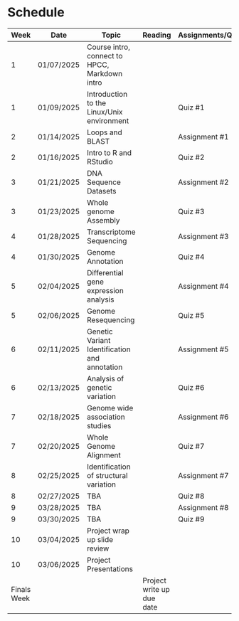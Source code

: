 # Schedule
| Week | Date | Topic | Reading  | Assignments/Quizes |
| ------------- | -------------  | -------------  | -------------  | -------------  |
|1|01/07/2025| Course intro, connect to HPCC, Markdown intro | | |
|1|01/09/2025| Introduction to the Linux/Unix environment | | Quiz #1 |
|2|01/14/2025| Loops and BLAST | | Assignment #1 |
|2|01/16/2025| Intro to R and RStudio | | Quiz #2 |
|3|01/21/2025| DNA Sequence Datasets | | Assignment #2 |
|3|01/23/2025| Whole genome Assembly | | Quiz #3 |
|4|01/28/2025| Transcriptome Sequencing | | Assignment #3 |
|4|01/30/2025| Genome Annotation | | Quiz #4 |
|5|02/04/2025| Differential gene expression analysis | | Assignment #4 |
|5|02/06/2025| Genome Resequencing | | Quiz #5 |
|6|02/11/2025| Genetic Variant Identification and annotation | | Assignment #5 |
|6|02/13/2025| Analysis of genetic variation  | | Quiz #6 |
|7|02/18/2025| Genome wide association studies  | | Assignment #6 |
|7|02/20/2025| Whole Genome Alignment  | | Quiz #7 |
|8|02/25/2025| Identification of structural variation | | Assignment #7 |
|8|02/27/2025| TBA | | Quiz #8 |
|9|03/28/2025| TBA | | Assignment #8 |
|9|03/30/2025| TBA | | Quiz #9 |
|10|03/04/2025| Project wrap up slide review | | |
|10|03/06/2025| Project Presentations | | |
|Finals Week| | | Project write up due date |
